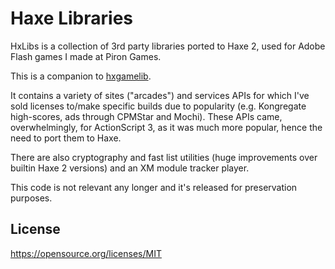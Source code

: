 # Haxe Libraries
HxLibs is a collection of 3rd party libraries ported to Haxe 2, used for Adobe Flash games I made at Piron Games.

This is a companion to [hxgamelib](https://github.com/stefandee/hxgamelib). 

It contains a variety of sites ("arcades") and services APIs for which I've sold licenses to/make specific builds due to popularity (e.g. Kongregate high-scores, ads through CPMStar and Mochi). These APIs came, overwhelmingly, for ActionScript 3, as it was much more popular, hence the need to port them to Haxe.

There are also cryptography and fast list utilities (huge improvements over builtin Haxe 2 versions) and an XM module tracker player.

This code is not relevant any longer and it's released for preservation purposes.

## License
https://opensource.org/licenses/MIT
